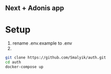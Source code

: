 ## Next + Adonis app

# Setup
1. rename .env.example to .env
2.
```bash
git clone https://github.com/Smalyik/auth.git
cd auth
docker-compose up
```
